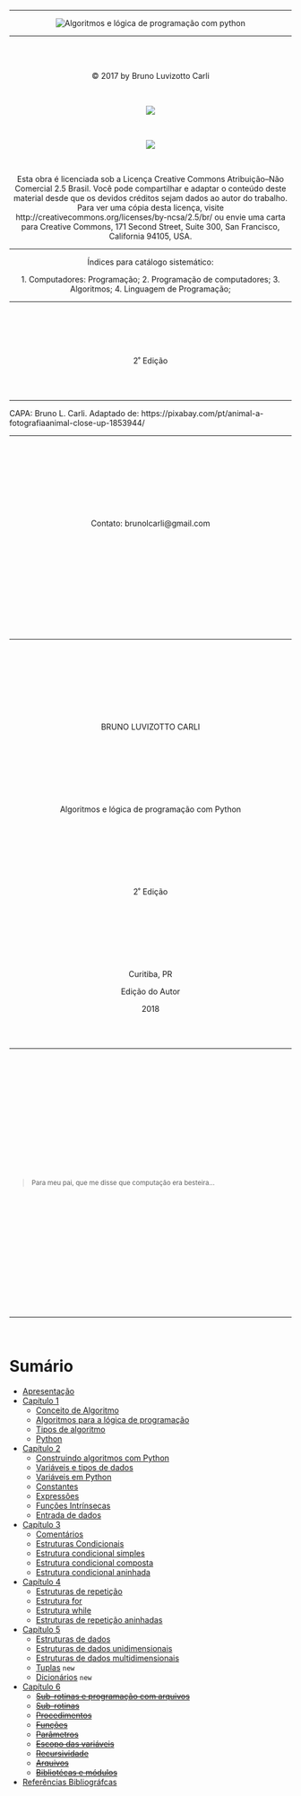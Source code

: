 <hr>

<p align="center">
<img src="sessions/resources/img/capa.png" alt="Algoritmos e lógica de programação com python" >
</p>

<hr>

<br /><br />

<p align="center">
© 2017 by Bruno Luvizotto Carli
</p>

<br />

<p align="center">
<img src="sessions/resources/img/cc1.png">
</p>

<br />

<p align="center">
<img src="sessions/resources/img/cc2.png">
</p>

<br />

<p align="center">
Esta obra é licenciada sob a Licença Creative Commons
Atribuição–Não Comercial 2.5 Brasil. Você pode
compartilhar e adaptar o conteúdo deste material desde
que os devidos créditos sejam dados ao autor do trabalho.
Para ver uma cópia desta licença, visite
http://creativecommons.org/licenses/by-ncsa/2.5/br/ ou
envie uma carta para Creative Commons, 171 Second
Street, Suite 300, San Francisco, California 94105, USA.
</p>

<hr>

<p align="center">
Índices para catálogo sistemático:
</p>

<p align="center">
1. Computadores: Programação;
2. Programação de computadores;
3. Algoritmos;
4. Linguagem de Programação;
</p>
<hr>

<br /><br /><br /><br />

<p align="center">
2˚ Edição
</p>

<br /><br />

<hr>
CAPA: Bruno L. Carli.
Adaptado de: https://pixabay.com/pt/animal-a-fotografiaanimal-close-up-1853944/
<hr>

<br /><br /><br /><br /><br /><br /><br />

<p align="center">Contato: brunolcarli@gmail.com</p>

 <br /><br /><br /><br /><br /><br /><br /><br /><br /><br />

 <hr>

<br /><br /><br /><br /><br /><br /><br />
<p align="center">BRUNO LUVIZOTTO CARLI</p>

<br /><br /><br /><br /><br /><br />

<p align="center">
Algoritmos e lógica de
programação com Python
</p>

<br /><br /><br /><br /><br /><br />

<p align="center">2˚ Edição </p>

<br /><br /><br /><br /><br /><br />

<p align="center">Curitiba, PR</p>
<p align="center">Edição do Autor</p>
<p align="center">2018</p>

<br /><br />

<hr>

<br /><br /><br /><br /><br /><br />
<br /><br /><br /><br /><br /><br />

> <small>Para meu pai, que me disse
que computação era besteira...</small>

<br /><br /><br /><br /><br /><br />
<br /><br /><br /><br /><br /><br />

<hr>

<br />

# Sumário

* [Apresentação](sessions/apresentacao.md)
* [Capítulo 1](sessions/ch1.md)
    - [Conceito de Algoritmo](sessions/ch1.md#conceito-de-algoritmo)
    - [Algoritmos para a lógica de programação](sessions/ch1.md#algoritmos-para-a-logica-de-programacao) 
    - [Tipos de algoritmo](sessions/ch1.md#tipos-de-algoritmos)
    - [Python](sessions/ch1.md##python)
* [Capítulo 2](sessions/ch2.md)
    - [Construindo algoritmos com Python](sessions/ch2.md#construindo-algoritmos-com-python)
    - [Variáveis e tipos de dados](sessions/ch2.md#variaveis-e-tipos-de-dados)
    - [Variáveis em Python](sessions/ch2.md#variaveis-em-python)
    - [Constantes](sessions/ch2.md#constantes)
    - [Expressões](sessions/ch2.md#expressões)
    - [Funções Intrínsecas](sessions/ch2.md#funcões-intrinsecas)
    - [Entrada de dados](sessions/ch2.md#entrada-de-dados)
* [Capítulo 3](sessions/ch3.md)
    - [Comentários](sessions/ch3.md#comentarios)
    - [Estruturas Condicionais](sessions/ch3.md#estruturas-condicionais)
    - [Estrutura condicional simples](sessions/ch3.md#estrutura-condicional-simples)
    - [Estrutura condicional composta](sessions/ch3.md#estrutura-condicional-composta)
    - [Estrutura condicional aninhada](sessions/ch3.md#estrutura-condicional-aninhada)
* [Capítulo 4](sessions/ch4.md)
    - [Estruturas de repetição](sessions/ch4.md#estruturas-de-repeticao)
    - [Estrutura for](sessions/ch4.md#estrutura-for)
    - [Estrutura while](sessions/ch4.md#estrutura-while)
    - [Estruturas de repetição aninhadas](sessions/ch4.md#estruturas-de-repeticão-aninhadas)
* [Capítulo 5](sessions/ch5.md)
    - [Estruturas de dados](sessions/ch5.md#estruturas-de-dados)
    - [Estruturas de dados unidimensionais](sessions/ch5.md#estruturas-de-dados-unidimensionais)
    - [Estruturas de dados multidimensionais](sessions/ch5.md#estruturas-de-dados-multidimensionais)
    - [Tuplas](sessions/ch5.md#tuplas) `new`
    - [Dicionários](sessions/ch5.md#dicionarios) `new`
* [Capítulo 6](sessions/ch6.md)
    - [~~Sub-rotinas e programação com arquivos~~](sessions/ch6.md#sub-rotinas-e-programaca-com-arquivos)
    - [~~Sub-rotinas~~](sessions/ch6.md#sub-rotinas)
    - [~~Procedimentos~~](sessions/ch6.md#procedimentos)
    - [~~Funções~~](sessions/ch6.md#funcoes)
    - [~~Parâmetros~~](sessions/ch6.md#parametros)
    - [~~Escopo das variáveis~~](sessions/ch6.md#escopo-das-variaveis)
    - [~~Recursividade~~](sessions/ch6.md#recursividade)
    - [~~Arquivos~~](sessions/ch6.md#arquivos)
    - [~~Bibliotécas e módulos~~](sessions/ch6.md#bibliotecas-e-modulos)
* [Referências Bibliográfcas](sessions/referencias.html)

